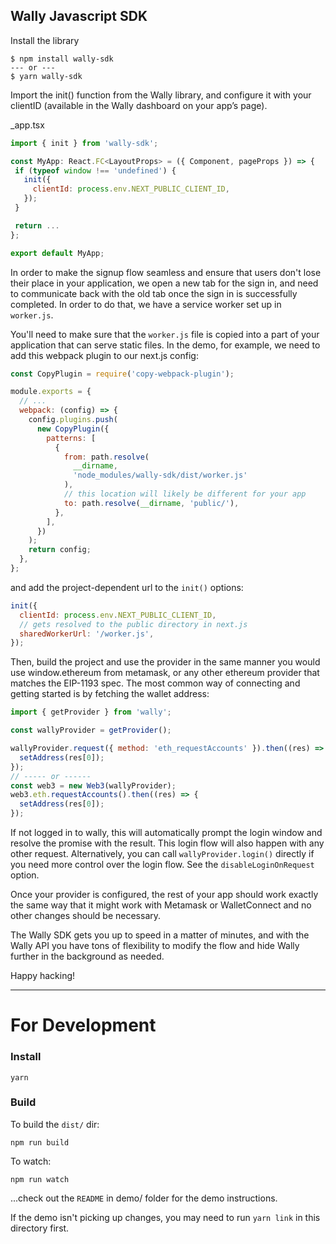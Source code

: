 ## Wally Javascript SDK

Install the library

```
$ npm install wally-sdk
--- or ---
$ yarn wally-sdk
```

Import the init() function from the Wally library, and configure it with your clientID (available in the Wally dashboard on your app’s page).

\_app.tsx

```js
import { init } from 'wally-sdk';

const MyApp: React.FC<LayoutProps> = ({ Component, pageProps }) => {
 if (typeof window !== 'undefined') {
   init({
     clientId: process.env.NEXT_PUBLIC_CLIENT_ID,
   });
 }

 return ...
};

export default MyApp;
```

In order to make the signup flow seamless and ensure that users don't lose their place in your application, we open a new tab for the sign in, and need to communicate back with the old tab once the sign in is successfully completed. In order to do that, we have a service worker set up in `worker.js`.

You'll need to make sure that the `worker.js` file is copied into a part of your application that can serve static files. In the demo, for example, we need to add this webpack plugin to our next.js config:

```js
const CopyPlugin = require('copy-webpack-plugin');

module.exports = {
  // ...
  webpack: (config) => {
    config.plugins.push(
      new CopyPlugin({
        patterns: [
          {
            from: path.resolve(
              __dirname,
              'node_modules/wally-sdk/dist/worker.js'
            ),
            // this location will likely be different for your app
            to: path.resolve(__dirname, 'public/'),
          },
        ],
      })
    );
    return config;
  },
};
```

and add the project-dependent url to the `init()` options:

```js
init({
  clientId: process.env.NEXT_PUBLIC_CLIENT_ID,
  // gets resolved to the public directory in next.js
  sharedWorkerUrl: '/worker.js',
});
```

Then, build the project and use the provider in the same manner you would use window.ethereum from metamask, or any other ethereum provider that matches the EIP-1193 spec. The most common way of connecting and getting started is by fetching the wallet address:

```js
import { getProvider } from 'wally';

const wallyProvider = getProvider();

wallyProvider.request({ method: 'eth_requestAccounts' }).then((res) => {
  setAddress(res[0]);
});
// ----- or ------
const web3 = new Web3(wallyProvider);
web3.eth.requestAccounts().then((res) => {
  setAddress(res[0]);
});
```

If not logged in to wally, this will automatically prompt the login window and resolve the promise with the result. This login flow will also happen with any other request. Alternatively, you can call `wallyProvider.login()` directly if you need more control over the login flow. See the `disableLoginOnRequest` option.

Once your provider is configured, the rest of your app should work exactly the same way that it might work with Metamask or WalletConnect and no other changes should be necessary.

The Wally SDK gets you up to speed in a matter of minutes, and with the Wally API you have tons of flexibility to modify the flow and hide Wally further in the background as needed.

Happy hacking!

---

# For Development

### Install

`yarn`

### Build

To build the `dist/` dir:

`npm run build`

To watch:

`npm run watch`

...check out the `README` in demo/ folder for the demo instructions.

If the demo isn't picking up changes, you may need to run `yarn link` in this directory first.
